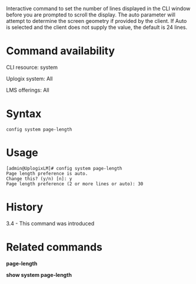 <!-- 5.4 -->

Interactive command to set the number of lines displayed in the CLI window before you are prompted to scroll the display. The auto parameter will attempt to determine the screen geometry if provided by the client. If Auto is selected and the client does not supply the value, the default is 24 lines.

# Command availability 

CLI resource: system

Uplogix system: All

LMS offerings: All

# Syntax 

```
config system page-length
```

# Usage 

```
[admin@UplogixLM]# config system page-length
Page length preference is auto.
Change this? (y/n) [n]: y
Page length preference (2 or more lines or auto): 30
```

# History 

3.4 - This command was introduced 

# Related commands 

**page-length**

**show system page-length**
